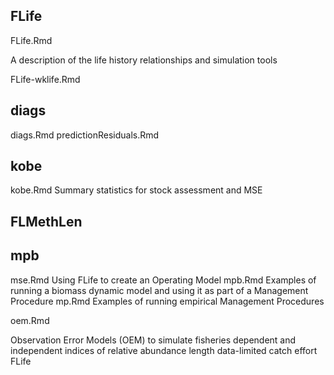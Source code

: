 ## FLife

FLife.Rmd

A description of the life history relationships and simulation tools

FLife-wklife.Rmd

## diags

diags.Rmd
predictionResiduals.Rmd


## kobe

kobe.Rmd
Summary statistics for stock assessment and MSE  

## FLMethLen

## mpb 

mse.Rmd
Using FLife to create an Operating Model 
mpb.Rmd
Examples of running a biomass dynamic model and using it as part of a Management Procedure
mp.Rmd
Examples of running empirical Management Procedures

oem.Rmd

Observation Error Models (OEM) to simulate 
fisheries dependent and independent indices of relative abundance
length data-limited
catch
effort
FLife

